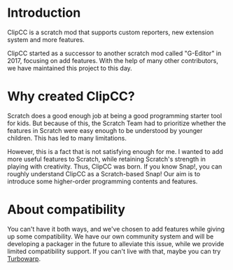 # Introduction

ClipCC is a scratch mod that supports custom reporters, new extension system and more features.

ClipCC started as a successor to another scratch mod called "G-Editor" in 2017, focusing on add features. With the help of many other contributors, we have maintained this project to this day.

# Why created ClipCC?

Scratch does a good enough job at being a good programming starter tool for kids. But because of this, the Scratch Team had to prioritize whether the features in Scratch were easy enough to be understood by younger children. This has led to many limitations.

However, this is a fact that is not satisfying enough for me. I wanted to add more useful features to Scratch, while retaining Scratch's strength in playing with creativity. Thus, ClipCC was born. If you know Snap!, you can roughly understand ClipCC as a Scratch-based Snap! Our aim is to introduce some higher-order programming contents and features.

# About compatibility

You can't have it both ways, and we've chosen to add features while giving up some compatibility. We have our own community system and will be developing a packager in the future to alleviate this issue, while we provide limited compatibility support. If you can't live with that, maybe you can try [Turbowarp](https://turbowarp.org).